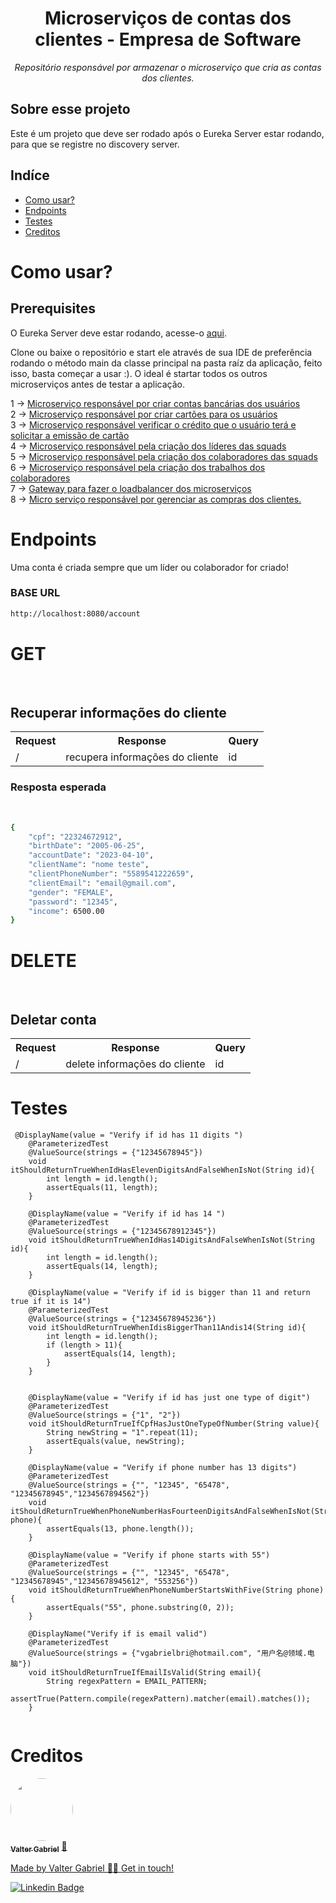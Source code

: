 <h1 align="center">Microserviços de contas dos clientes - Empresa de Software</h1>
<p align="center"><i>Repositório responsável por armazenar o microserviço que cria as contas dos clientes.</i></p>

##  Sobre esse projeto
Este é um projeto que deve ser rodado após o Eureka Server estar rodando, para que se registre no discovery server.


## Indíce
<!--ts-->
   * [Como usar?](#como-usar)
   * [Endpoints](#endpoints)
   * [Testes](#testes)
   * [Creditos](#creditos)
<!--te-->
  
<h1>Como usar?</h1>
<h2>Prerequisites</h2>
<p>O Eureka Server deve estar rodando, acesse-o <a href="https://github.com/ValterGabriell/bank-system-eureka-server">aqui</a>.</br>
<p>Clone ou baixe o repositório e start ele através de sua IDE de preferência rodando o método main da classe principal na pasta raíz da aplicação, feito isso, basta começar a usar :). O ideal é startar todos os outros microserviços antes de testar a aplicação.</p>

1 -> <a href="https://github.com/ValterGabriell/bank-system-msaccount">Microserviço responsável por criar contas bancárias dos usuários</a></br>
2 -> <a href="https://github.com/ValterGabriell/bank-system-mscards">Microserviço responsável por criar cartões para os usuários</a></br>
3 -> <a href="https://github.com/ValterGabriell/bank-system-mscreditappraiser">Microserviço responsável verificar o crédito que o usuário terá e solicitar a emissão de cartão</a></br>
4 -> <a href="https://github.com/ValterGabriell/software-company-mslead">Microserviço responsável pela criação dos líderes das squads</a></br>
5 -> <a href="https://github.com/ValterGabriell/software-company-mscolaborators">Microserviço responsável pela criação dos colaboradores das squads</a></br>
6 -> <a href="https://github.com/ValterGabriell/software-company-msjobs">Microserviço responsável pela criação dos trabalhos dos colaboradores</a></br>
7 -> <a href="https://github.com/ValterGabriell/bank-system-gateway">Gateway para fazer o loadbalancer dos microserviços</a></br>
8 -> <a href="https://github.com/ValterGabriell/software-company-msshopping">Micro serviço responsável por gerenciar as compras dos clientes.</a></br>


  
<h1>Endpoints</h1>

Uma conta é criada sempre que um líder ou colaborador for criado!

<h3>BASE URL</h3>

```bash
http://localhost:8080/account
``` 
<h1>GET</h1></br>


<h2>Recuperar informações do cliente</h2>
<table>
  <tr>
    <th>Request</th>
    <th>Response</th>
    <th>Query</th>
  </tr>
  <tr>
    <td>/</td>
    <td>recupera informações do cliente</td>
    <td>id</td>
  </tr>
</table>



<h3>Resposta esperada</h3></br>

```bash
{
	"cpf": "22324672912",
	"birthDate": "2005-06-25",
	"accountDate": "2023-04-10",
	"clientName": "nome teste",
	"clientPhoneNumber": "5589541222659",
	"clientEmail": "email@gmail.com",
	"gender": "FEMALE",
	"password": "12345",
	"income": 6500.00
}
```


<h1>DELETE</h1></br>


<h2>Deletar conta</h2>
<table>
  <tr>
    <th>Request</th>
    <th>Response</th>
    <th>Query</th>
  </tr>
  <tr>
    <td>/</td>
    <td>delete informações do cliente</td>
    <td>id</td>
  </tr>
</table>

<h1>Testes</h1>

```
 @DisplayName(value = "Verify if id has 11 digits ")
    @ParameterizedTest
    @ValueSource(strings = {"12345678945"})
    void itShouldReturnTrueWhenIdHasElevenDigitsAndFalseWhenIsNot(String id){
        int length = id.length();
        assertEquals(11, length);
    }

    @DisplayName(value = "Verify if id has 14 ")
    @ParameterizedTest
    @ValueSource(strings = {"12345678912345"})
    void itShouldReturnTrueWhenIdHas14DigitsAndFalseWhenIsNot(String id){
        int length = id.length();
        assertEquals(14, length);
    }

    @DisplayName(value = "Verify if id is bigger than 11 and return true if it is 14")
    @ParameterizedTest
    @ValueSource(strings = {"12345678945236"})
    void itShouldReturnTrueWhenIdisBiggerThan11Andis14(String id){
        int length = id.length();
        if (length > 11){
            assertEquals(14, length);
        }
    }


    @DisplayName(value = "Verify if id has just one type of digit")
    @ParameterizedTest
    @ValueSource(strings = {"1", "2"})
    void itShouldReturnTrueIfCpfHasJustOneTypeOfNumber(String value){
        String newString = "1".repeat(11);
        assertEquals(value, newString);
    }

    @DisplayName(value = "Verify if phone number has 13 digits")
    @ParameterizedTest
    @ValueSource(strings = {"", "12345", "65478", "12345678945","1234567894562"})
    void itShouldReturnTrueWhenPhoneNumberHasFourteenDigitsAndFalseWhenIsNot(String phone){
        assertEquals(13, phone.length());
    }

    @DisplayName(value = "Verify if phone starts with 55")
    @ParameterizedTest
    @ValueSource(strings = {"", "12345", "65478", "12345678945","12345678945612", "553256"})
    void itShouldReturnTrueWhenPhoneNumberStartsWithFive(String phone){
        assertEquals("55", phone.substring(0, 2));
    }

    @DisplayName("Verify if is email valid")
    @ParameterizedTest
    @ValueSource(strings = {"vgabrielbri@hotmail.com", "用户名@领域.电脑"})
    void itShouldReturnTrueIfEmailIsValid(String email){
        String regexPattern = EMAIL_PATTERN;
        assertTrue(Pattern.compile(regexPattern).matcher(email).matches());
    }
    
```

<h1>Creditos</h1>



<a href="https://www.linkedin.com/in/valter-gabriel">
  <img style="border-radius: 50%;" src="https://user-images.githubusercontent.com/63808405/171045850-84caf881-ee10-4782-9016-ea1682c4731d.jpeg" width="100px;" alt=""/>
  <br />
  <sub><b>Valter Gabriel</b></sub></a> <a href="https://www.linkedin.com/in/valter-gabriel" title="Linkedin">🚀</ a>
 
Made by Valter Gabriel 👋🏽 Get in touch!

[![Linkedin Badge](https://img.shields.io/badge/-Gabriel-blue?style=flat-square&logo=Linkedin&logoColor=white&link=https://www.linkedin.com/in/valter-gabriel/ )](https://www.linkedin.com/in/valter-gabriel/)


